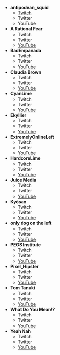* **antipodean_squid**
  * [Twitch](https://www.twitch.tv/antipodean_squid)
  * Twitter
  * YouTube
* **A Rational Fear**
  * Twitch
  * Twitter
  * [YouTube](https://www.youtube.com/channel/UCgcea4FJVYIfNA8ovd9Nydw)
* **BadEmpanada**
  * Twitch
  * Twitter
  * [YouTube](https://www.youtube.com/c/BadEmpanada/)
* **Claudia Brown**
  * Twitch
  * Twitter
  * [YouTube](https://www.youtube.com/channel/UCQlNT2xADrXblBd1Tz1Fjzg)
* **CyanLime**
  * Twitch
  * Twitter
  * [YouTube](https://www.youtube.com/c/CyanLime/)
* **Ekyllier**
  * Twitch
  * Twitter
  * [YouTube](https://www.youtube.com/channel/UCf-Vl4z-yWurN9tCX4CCQ5g)
* **ExtremelyOnlineLeft**
  * Twitch
  * Twitter
  * [YouTube](https://www.youtube.com/channel/UCqEhsPxaLiaI1f4P57ppDrA)
* **HardcoreLime**
  * Twitch
  * Twitter
  * [YouTube](https://www.youtube.com/c/HardcoreLime)
* **Juice Media**
  * Twitch
  * Twitter
  * [YouTube](https://www.youtube.com/user/thejuicemedia)
* **Kyōsan**
  * Twitch
  * Twitter
  * [YouTube](https://www.youtube.com/channel/UCUGyXI5in4MMh5JpvVN2gSw)
* **only dog on the left**
  * Twitch
  * Twitter
  * [YouTube](https://www.youtube.com/channel/UCnCSxd2vvamfXLdjGl2d-Tg)
* **PEGS Institute**
  * Twitch
  * Twitter
  * [YouTube](https://www.youtube.com/channel/UCj28MROdZ4Z-ZEOMLRgdD3g)
* **Pixel_Hipster**
  * Twitch
  * Twitter
  * [YouTube](https://www.youtube.com/c/PixelHipster)
* **Tom Tanuki**
  * Twitch
  * Twitter
  * [YouTube](https://www.youtube.com/c/TomTanuki/)
* **What Do You Mean!?**
  * Twitch
  * Twitter
  * [YouTube](https://www.youtube.com/channel/UCYbkxAhRyV5JObJN2a3b46Q)
* **Yeah Nah**
  * Twitch
  * Twitter
  * [YouTube](https://www.youtube.com/channel/UCLCvRt114tkqAwWSqi2Y6Bw)
